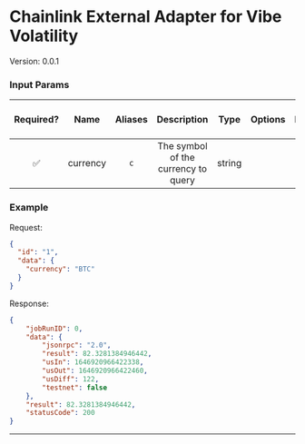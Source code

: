 # Chainlink External Adapter for Vibe Volatility

Version: 0.0.1

### Input Params

| Required? |  Name  |          Aliases          |             Description             |  Type  | Options | Default | Depends On | Not Valid With |
| :-------: | :----: | :-----------------------: | :---------------------------------: | :----: | :-----: | :-----: | :--------: | :------------: |
|    ✅     | currency |  `c`   | The symbol of the currency to query | string |         |         |            |                |

### Example

Request:

```json
{
  "id": "1",
  "data": {
    "currency": "BTC"
  }
}
```

Response:

```json
{
    "jobRunID": 0,
    "data": {
        "jsonrpc": "2.0",
        "result": 82.3281384946442,
        "usIn": 1646920966422338,
        "usOut": 1646920966422460,
        "usDiff": 122,
        "testnet": false
    },
    "result": 82.3281384946442,
    "statusCode": 200
}
```

---
